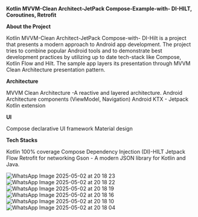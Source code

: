 **Kotlin MVVM-Clean Architect-JetPack Compose-Example-with- DI-HILT, Coroutines, Retrofit** 

**About the Project**

Kotlin MVVM-Clean Architect-JetPack Compose-with- DI-Hilt is a project that presents a modern approach to Android app development. 
The project tries to combine popular Android tools and to demonstrate best development practices by utilizing up to date tech-stack like Compose, Kotlin Flow and Hilt.
The sample app layers its presentation through MVVM Clean Architecture presentation pattern.

**Architecture**

MVVM Clean Architecture -A reactive and layered architecture.
Android Architecture components (ViewModel, Navigation)
Android KTX - Jetpack Kotlin extension

**UI**

Compose declarative UI framework
Material design

**Tech Stacks**

Kotlin 100% coverage
Compose
Dependency Injection (DI)-HILT
Jetpack
Flow
Retrofit for networking
Gson - A modern JSON library for Kotlin and Java.


![WhatsApp Image 2025-05-02 at 20 18 23](https://github.com/user-attachments/assets/0104f947-db57-41a4-9bbb-beea05e7ab0c)
![WhatsApp Image 2025-05-02 at 20 18 22](https://github.com/user-attachments/assets/afa329da-2971-4b47-877b-f8073c169512)
![WhatsApp Image 2025-05-02 at 20 18 19](https://github.com/user-attachments/assets/ff3bf465-2b95-46a7-a47d-53ca68705516)
![WhatsApp Image 2025-05-02 at 20 18 16](https://github.com/user-attachments/assets/9d559db3-245c-4cd5-a62a-0f0e5168e66f)
![WhatsApp Image 2025-05-02 at 20 18 10](https://github.com/user-attachments/assets/0dc63758-a4c2-4824-abfa-d87b80ed12d0)
![WhatsApp Image 2025-05-02 at 20 18 04](https://github.com/user-attachments/assets/cc5537f2-41fb-4290-94d2-f37ee988ad04)
